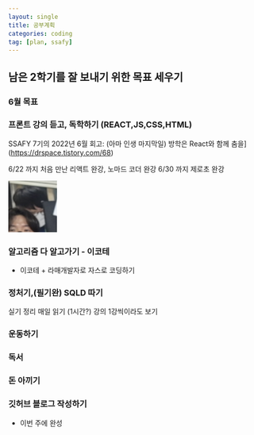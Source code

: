 ```yaml
---
layout: single
title: 공부계획
categories: coding
tag: [plan, ssafy]
---
```


## 남은 2학기를 잘 보내기 위한 목표 세우기

### 6월 목표

### 프론트 강의 듣고, 독학하기 (REACT,JS,CSS,HTML)

SSAFY 7기의 2022년 6월 회고: (아마 인생 마지막일) 방학은 React와 함께 춤을](https://drspace.tistory.com/68)

6/22 까지 처음 만난 리액트 완강, 노마드 코더 완강
6/30 까지 제로초 완강

![스크린샷 2023-06-12 오후 4.24.39.png](/images/2023-06-12-goal/a55638d967b98e1612fa9bab007efdc453e95442.png)

### 알고리즘 다 알고가기 - 이코테

- 이코테 + 라매개발자로 자스로 코딩하기

### 정처기,(필기완) SQLD 따기

실기 정리 매일 읽기 (1시간?) 강의 1강씩이라도 보기

### 운동하기

### 독서

### 돈 아끼기

### 깃허브 블로그 작성하기

- 이번 주에 완성
